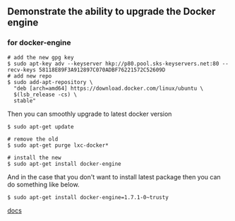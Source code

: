 ## Demonstrate the ability to upgrade the Docker engine

### for docker-engine
```
# add the new gpg key
$ sudo apt-key adv --keyserver hkp://p80.pool.sks-keyservers.net:80 --recv-keys 58118E89F3A912897C070ADBF76221572C52609D
# add new repo
$ sudo add-apt-repository \
  "deb [arch=amd64] https://download.docker.com/linux/ubuntu \
  $(lsb_release -cs) \
  stable"
```  
Then you can smoothly upgrade to latest docker version
```
$ sudo apt-get update

# remove the old
$ sudo apt-get purge lxc-docker*

# install the new
$ sudo apt-get install docker-engine
```
And in the case that you don't want to install latest package then you can do something like below.

```
$ sudo apt-get install docker-engine=1.7.1-0~trusty
```

[docs](https://askubuntu.com/questions/472412/how-do-i-upgrade-docker)
